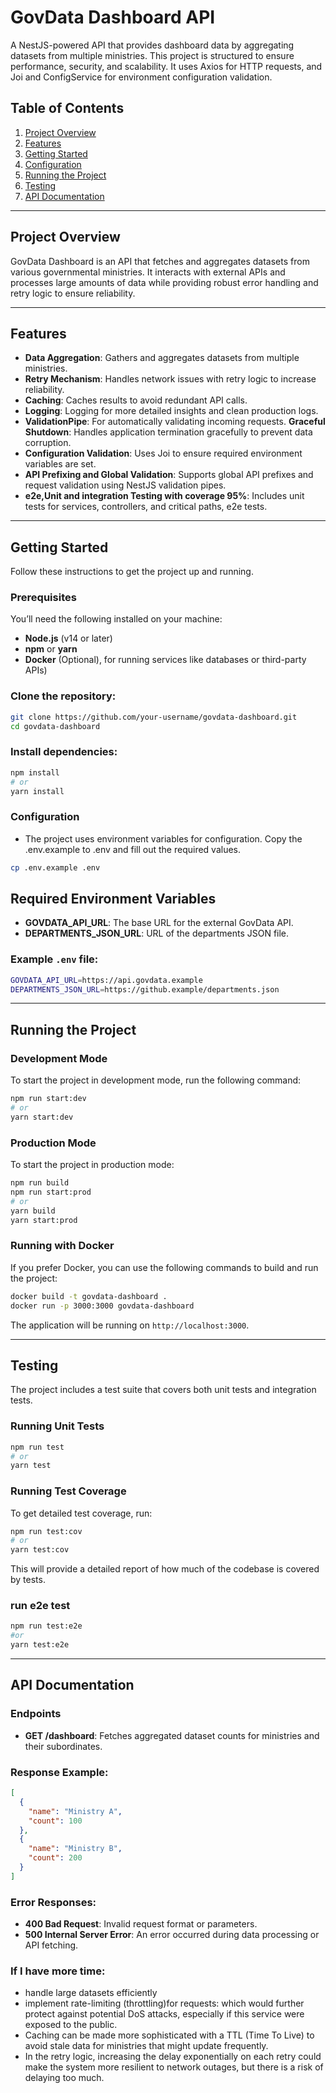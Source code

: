 # GovData Dashboard API

A NestJS-powered API that provides dashboard data by aggregating datasets from multiple ministries. This project is structured to ensure performance, security, and scalability. It uses Axios for HTTP requests, and Joi and ConfigService for environment configuration validation.

## Table of Contents
1. [Project Overview](#project-overview)
2. [Features](#features)
3. [Getting Started](#getting-started)
4. [Configuration](#configuration)
5. [Running the Project](#running-the-project)
6. [Testing](#testing)
7. [API Documentation](#api-documentation)

---

## Project Overview

GovData Dashboard is an API that fetches and aggregates datasets from various governmental ministries. 
It interacts with external APIs and processes large amounts of data while providing robust error handling 
and retry logic to ensure reliability.

---

## Features

- **Data Aggregation**: Gathers and aggregates datasets from multiple ministries.
- **Retry Mechanism**: Handles network issues with retry logic to increase reliability.
- **Caching**: Caches results to avoid redundant API calls.
- **Logging**: Logging for more detailed insights and clean production logs.
- **ValidationPipe**: For automatically validating incoming requests.
  **Graceful Shutdown**: Handles application termination gracefully to prevent data corruption.
- **Configuration Validation**: Uses Joi to ensure required environment variables are set.
- **API Prefixing and Global Validation**: Supports global API prefixes and request validation using NestJS validation pipes.
- **e2e,Unit and integration Testing with coverage 95%**: Includes unit tests for services, controllers, and critical paths, e2e tests.

---

## Getting Started

Follow these instructions to get the project up and running.

### Prerequisites

You’ll need the following installed on your machine:

- **Node.js** (v14 or later)
- **npm** or **yarn**
- **Docker** (Optional), for running services like databases or third-party APIs)

### Clone the repository:

```bash
git clone https://github.com/your-username/govdata-dashboard.git
cd govdata-dashboard
```
### Install dependencies:

```bash
npm install
# or
yarn install
```

### Configuration
- The project uses environment variables for configuration. Copy the .env.example to .env and fill out the required values.
```bash
cp .env.example .env
```


## Required Environment Variables
- **GOVDATA_API_URL**: The base URL for the external GovData API.
- **DEPARTMENTS_JSON_URL**: URL of the departments JSON file.

### Example `.env` file:
```bash
GOVDATA_API_URL=https://api.govdata.example
DEPARTMENTS_JSON_URL=https://github.example/departments.json
```

---

## Running the Project

### Development Mode

To start the project in development mode, run the following command:

```bash
npm run start:dev
# or
yarn start:dev
```

### Production Mode

To start the project in production mode:

```bash
npm run build
npm run start:prod
# or
yarn build
yarn start:prod
```

### Running with Docker

If you prefer Docker, you can use the following commands to build and run the project:

```bash
docker build -t govdata-dashboard .
docker run -p 3000:3000 govdata-dashboard
```

The application will be running on `http://localhost:3000`.

---

## Testing

The project includes a test suite that covers both unit tests and integration tests.

### Running Unit Tests

```bash
npm run test
# or
yarn test
```

### Running Test Coverage

To get detailed test coverage, run:

```bash
npm run test:cov
# or
yarn test:cov
```

This will provide a detailed report of how much of the codebase is covered by tests.

### run e2e test 
```bash
npm run test:e2e
#or
yarn test:e2e
```

---

## API Documentation

### Endpoints

- **GET /dashboard**: Fetches aggregated dataset counts for ministries and their subordinates.

### Response Example:
```json
[
  {
    "name": "Ministry A",
    "count": 100
  },
  {
    "name": "Ministry B",
    "count": 200
  }
]
```

### Error Responses:
- **400 Bad Request**: Invalid request format or parameters.
- **500 Internal Server Error**: An error occurred during data processing or API fetching.


### If I have more time:
- handle large datasets efficiently
- implement rate-limiting (throttling)for requests: which would further protect against potential DoS attacks, 
    especially if this service were exposed to the public.
- Caching can be made more sophisticated with a TTL (Time To Live) to avoid stale data for ministries that might update frequently.
- In the retry logic, increasing the delay exponentially on each retry could make the system more resilient to network outages, but there is a risk of delaying too much.
